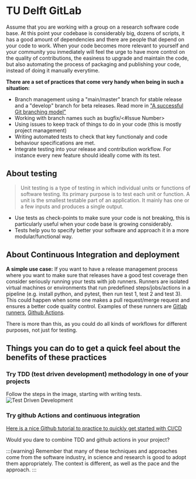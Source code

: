 # TU Delft GitLab
Assume that you are working with a group on a research software code base. At this point your codebase is considerably big, dozens of scripts, it has a good amount of dependencies and there are people that depend on your code to work. When your code becomes more relevant to yourself and your community you inmediately will feel the urge to have more control on the quality of contributions, the easiness to upgrade and maintain the code, but also automating the process of packaging and publishing your code, instead of doing it manually everytime. 

**There are a set of practices that come very handy when being in such a situation:**
- Branch management using a "main/master" branch for stable release and a "develop" branch for beta releases. Read more in ["A successful Git branching model"](https://nvie.com/posts/a-successful-git-branching-model/)
- Working with branch names such as bugfix/<#Issue Number>
- Using issues to keep track of things to do in your code (this is mostly project management)
- Writing automated tests to check that key functionaly and code behaviour specifications are met.
- Integrate testing into your release and contribution workflow. For instance every new feature should ideally come with its test.

## About testing
> Unit testing is a type of testing in which individual units or functions of software testing. Its primary purpose is to test each unit or function. A unit is the smallest testable part of an application. It mainly has one or a few inputs and produces a single output.

- Use tests as check-points to make sure your code is not breaking, this is particularly useful when your code base is growing considerably.
- Tests help you to specify better your software and approach it in a more modular/functional way.


## About Continuous Integration and deployment
**A simple use case:** If you want to have a release management process where you want to make sure that releases have a good test coverage then consider seriously running your tests with job runners. Runners are isolated virtual machines or environments that run predefined steps/jobs/actions in a pipeline (e.g. install python, and pytest, then run test 1, test 2 and test 3). This could happen when some one makes a pull request/merge request and ensures a better code quality control. Examples of these runners are [Gitlab runners](https://docs.gitlab.com/runner/), [Github Actions](https://github.com/features/actions).

There is more than this, as you could do all kinds of workflows for different purposes, not just for testing.

## Things you can do to get a quick feel about the benefits of these practices
### Try TDD (test driven development) methodology in one of your projects
Follow the steps in the image, starting with writing tests.
![Test Driven Development](../img/tdd.webp) 

### Try github Actions and continuous integration
[Here is a nice Github tutorial to practice to quickly get started with CI/CD](https://lab.github.com/githubtraining/github-actions:-continuous-integration)

Would you dare to combine TDD and github actions in your project?

:::{warning}
Remember that many of these techniques and approaches come from the software industry, in science and research is good to adopt them appropriately. The context is different, as well as the pace and the approach. 
:::